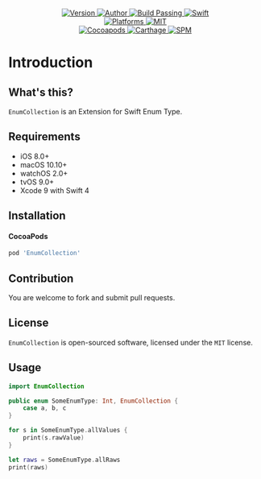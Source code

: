 
<p align="center">
  <!-- <img src="" alt="EnumCollection"> -->
  <br/><a href="https://cocoapods.org/pods/EnumCollection">
  <img alt="Version" src="https://img.shields.io/badge/version-1.4.0-brightgreen.svg">
  <img alt="Author" src="https://img.shields.io/badge/author-Meniny-blue.svg">
  <img alt="Build Passing" src="https://img.shields.io/badge/build-passing-brightgreen.svg">
  <img alt="Swift" src="https://img.shields.io/badge/swift-5.0%2B-orange.svg">
  <br/>
  <img alt="Platforms" src="https://img.shields.io/badge/platform-macOS%20%7C%20iOS%20%7C%20watchOS%20%7C%20tvOS-lightgrey.svg">
  <img alt="MIT" src="https://img.shields.io/badge/license-MIT-blue.svg">
  <br/>
  <img alt="Cocoapods" src="https://img.shields.io/badge/cocoapods-compatible-brightgreen.svg">
  <img alt="Carthage" src="https://img.shields.io/badge/carthage-working%20on-red.svg">
  <img alt="SPM" src="https://img.shields.io/badge/swift%20package%20manager-working%20on-red.svg">
  </a>
</p>

# Introduction

## What's this?

`EnumCollection` is an Extension for Swift Enum Type.

## Requirements

* iOS 8.0+
* macOS 10.10+
* watchOS 2.0+
* tvOS 9.0+
* Xcode 9 with Swift 4

## Installation

#### CocoaPods

```ruby
pod 'EnumCollection'
```

## Contribution

You are welcome to fork and submit pull requests.

## License

`EnumCollection` is open-sourced software, licensed under the `MIT` license.

## Usage

```swift
import EnumCollection

public enum SomeEnumType: Int, EnumCollection {
    case a, b, c
}

for s in SomeEnumType.allValues {
    print(s.rawValue)
}

let raws = SomeEnumType.allRaws
print(raws)
```
